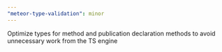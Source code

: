 ```yaml
---
"meteor-type-validation": minor
---
```


Optimize types for method and publication declaration methods to avoid unnecessary work from the TS engine
